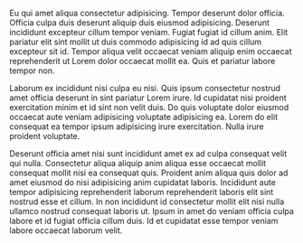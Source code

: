 Eu qui amet aliqua consectetur adipisicing. Tempor deserunt dolor officia. Officia culpa duis deserunt aliquip duis eiusmod adipisicing. Deserunt incididunt excepteur cillum tempor veniam. Fugiat fugiat id cillum anim. Elit pariatur elit sint mollit ut duis commodo adipisicing id ad quis cillum excepteur sit id. Tempor aliqua velit occaecat veniam aliquip enim occaecat reprehenderit ut Lorem dolor occaecat mollit ea. Quis et pariatur labore tempor non.

Laborum ex incididunt nisi culpa eu nisi. Quis ipsum consectetur nostrud amet officia deserunt in sint pariatur Lorem irure. Id cupidatat nisi proident exercitation minim et id sint non velit duis. Do quis voluptate dolor eiusmod occaecat aute veniam adipisicing voluptate adipisicing ea. Lorem do elit consequat ea tempor ipsum adipisicing irure exercitation. Nulla irure proident voluptate.

Deserunt officia amet nisi sunt incididunt amet ex ad culpa consequat velit qui nulla. Consectetur aliqua aliquip anim aliqua esse occaecat mollit consequat mollit nisi ea consequat quis. Proident anim aliqua quis dolor ad amet eiusmod do nisi adipisicing anim cupidatat laboris. Incididunt aute tempor adipisicing reprehenderit laborum reprehenderit laboris elit sint nostrud esse et cillum. In non incididunt id consectetur mollit elit nisi nulla ullamco nostrud consequat laboris ut. Ipsum in amet do veniam officia culpa labore et id fugiat officia cillum duis. Id et cupidatat esse tempor veniam labore occaecat laborum velit.